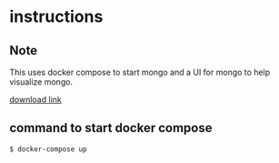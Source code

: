 # instructions

## Note

This uses docker compose to start mongo and a UI for mongo to help visualize mongo.

[download link](https://docs.docker.com/compose/install/)

## command to start docker compose

```bash
$ docker-compose up
```